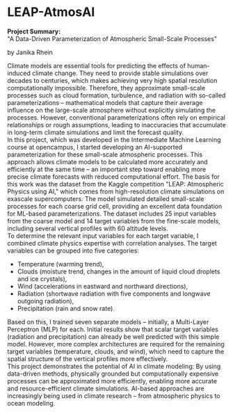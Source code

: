 # LEAP-AtmosAI

**Project Summary:**  
"A Data-Driven Parameterization of Atmospheric Small-Scale Processes"  

by Janika Rhein  

Climate models are essential tools for predicting the effects of human-induced climate change. They
need to provide stable simulations over decades to centuries, which makes achieving very high
spatial resolution computationally impossible. Therefore, they approximate small-scale processes
such as cloud formation, turbulence, and radiation with so-called parameterizations – mathematical
models that capture their average influence on the large-scale atmosphere without explicitly
simulating the processes. However, conventional parameterizations often rely on empirical
relationships or rough assumptions, leading to inaccuracies that accumulate in long-term climate
simulations and limit the forecast quality.  
In this project, which was developed in the Intermediate Machine Learning course at opencampus, I
started developing an AI-supported parameterization for these small-scale atmospheric processes.
This approach allows climate models to be calculated more accurately and efficiently at the same
time – an important step toward enabling more precise climate forecasts with reduced
computational effort. The basis for this work was the dataset from the Kaggle competition "LEAP:
Atmospheric Physics using AI," which comes from high-resolution climate simulations on exascale
supercomputers. The model simulated detailed small-scale processes for each coarse grid cell,
providing an excellent data foundation for ML-based parameterizations. The dataset includes 25
input variables from the coarse model and 14 target variables from the fine-scale models, including
several vertical profiles with 60 altitude levels.  
To determine the relevant input variables for each target variable, I combined climate physics
expertise with correlation analyses. The target variables can be grouped into five categories:

- Temperature (warming trend),  
- Clouds (moisture trend, changes in the amount of liquid cloud droplets and ice crystals),  
- Wind (accelerations in eastward and northward directions),  
- Radiation (shortwave radiation with five components and longwave outgoing radiation),  
- Precipitation (rain and snow rate).  
 
Based on this, I trained seven separate models – initially, a Multi-Layer Perceptron (MLP) for each.
Initial results show that scalar target variables (radiation and precipitation) can already be well
predicted with this simple model. However, more complex architectures are required for the
remaining target variables (temperature, clouds, and wind), which need to capture the spatial
structure of the vertical profiles more effectively.  
This project demonstrates the potential of AI in climate modeling: By using data-driven methods,
physically grounded but computationally expensive processes can be approximated more efficiently,
enabling more accurate and resource-efficient climate simulations. AI-based approaches are
increasingly being used in climate research – from atmospheric physics to ocean modeling.
